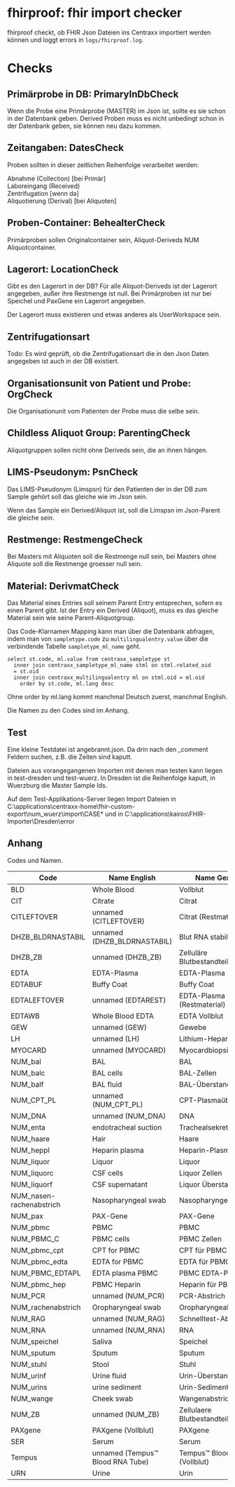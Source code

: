 # fhirproof: fhir import checker

fhirproof checkt, ob FHIR Json Dateien ins Centraxx importiert werden
können und loggt errors in `logs/fhirproof.log`.

# Checks

## Primärprobe in DB: PrimaryInDbCheck

Wenn die Probe eine Primärprobe (MASTER) im Json ist, sollte es sie
schon in der Datenbank geben. Derived Proben muss es nicht unbedingt
schon in der Datenbank geben, sie können neu dazu kommen.

## Zeitangaben: DatesCheck

Proben sollten in dieser zeitlichen Reihenfolge verarbeitet werden: 

Abnahme (Collection) [bei Primär]<br/>
Laboreingang (Received)  <br/>
Zentrifugation [wenn da] <br/>
Aliquotierung (Derival) [bei Aliquoten]   <br/>

## Proben-Container: BehealterCheck

Primärproben sollen Originalcontainer sein, Aliquot-Deriveds NUM
Aliquotcontainer.

## Lagerort: LocationCheck

Gibt es den Lagerort in der DB? Für alle Aliquot-Deriveds ist der
Lagerort angegeben, außer ihre Restmenge ist null. Bei Primärproben
ist nur bei Speichel und PaxGene ein Lagerort angegeben.

Der Lagerort muss existieren und etwas anderes als UserWorkspace sein.

## Zentrifugationsart

Todo: Es wird geprüft, ob die Zentrifugationsart die in den Json Daten
angegeben ist auch in der DB existiert.

## Organisationsunit von Patient und Probe: OrgCheck

Die Organisationunit vom Patienten der Probe muss die selbe sein.

## Childless Aliquot Group: ParentingCheck

Aliquotgruppen sollen nicht ohne Deriveds sein, die an ihnen hängen.

## LIMS-Pseudonym: PsnCheck

Das LIMS-Pseudonym (Limspsn) für den Patienten der in der DB zum
Sample gehört soll das gleiche wie im Json sein.

Wenn das Sample ein Derived/Aliquot ist, soll die Limspsn im
Json-Parent die gleiche sein.

## Restmenge: RestmengeCheck

Bei Masters mit Aliquoten soll die Restmenge null sein, bei Masters
ohne Aliquote soll die Restmenge groesser null sein.

## Material: DerivmatCheck

Das Material eines Entries soll seinem Parent Entry entsprechen,
sofern es einen Parent gibt. Ist der Entry ein Derived (Aliquot), muss
es das gleiche Material sein wie seine Parent-Aliquotgroup.

Das Code-Klarnamen Mapping kann man über die Datenbank abfragen,
indem man von `sampletype.code` zu `multilingualentry.value` über die
verbindende Tabelle `sampletype_ml_name` geht.

    select st.code, ml.value from centraxx_sampletype st
      inner join centraxx_sampletype_ml_name stml on stml.related_oid
      = st.oid
      inner join centraxx_multilingualentry ml on stml.oid = ml.oid
        order by st.code, ml.lang desc

Ohne order by ml.lang kommt manchmal Deutsch zuerst, manchmal English.

Die Namen zu den Codes sind im Anhang.

## Test

Eine kleine Testdatei ist angebrannt.json. Da drin nach den _comment
Feldern suchen, z.B. die Zeiten sind kaputt.

Dateien aus vorangegangenen Importen mit denen man testen kann liegen
in test-dresden und test-wuerz. In Dresden ist die Reihenfolge
kaputt, in Wuerzburg die Master Sample Ids.

Auf dem Test-Applikations-Server liegen Import Dateien in
C:\applications\centraxx-home\fhir-custom-export\num_wuerz\import\CASE*
 und in C:\applications\kairos\FHIR-Importer\Dresden\error

## Anhang

Codes und Namen. 

| Code | Name English | Name German |
| ---- | ---- | ---- |
| BLD | Whole Blood | Vollblut |
| CIT | Citrate | Citrat |
| CITLEFTOVER | unnamed (CITLEFTOVER) | Citrat (Restmaterial) |
| DHZB_BLDRNASTABIL | unnamed (DHZB_BLDRNASTABIL) | Blut RNA stabilisiert |
| DHZB_ZB | unnamed (DHZB_ZB) | Zelluläre Blutbestandteile |
| EDTA | EDTA-Plasma | EDTA-Plasma |
| EDTABUF | Buffy Coat | Buffy Coat |
| EDTALEFTOVER | unnamed (EDTAREST) | EDTA-Plasma (Restmaterial) |
| EDTAWB | Whole Blood EDTA | EDTA Vollblut |
| GEW | unnamed (GEW) | Gewebe |
| LH | unnamed (LH) | Lithium-Heparin |
| MYOCARD | unnamed (MYOCARD) | Myocardbiopsie |
| NUM_bal | BAL | BAL |
| NUM_balc | BAL cells | BAL-Zellen |
| NUM_balf | BAL fluid | BAL-Überstand |
| NUM_CPT_PL | unnamed (NUM_CPT_PL) | CPT-Plasmaüberstand |
| NUM_DNA | unnamed (NUM_DNA) | DNA |
| NUM_enta | endotracheal suction | Trachealsekret |
| NUM_haare | Hair | Haare |
| NUM_heppl | Heparin plasma | Heparin-Plasma |
| NUM_liquor | Liquor | Liquor |
| NUM_liquorc | CSF cells | Liquor Zellen |
| NUM_liquorf | CSF supernatant | Liquor Überstand |
| NUM_nasen-rachenabstrich | Nasopharyngeal swab | Nasopharyngealabstrich |
| NUM_pax | PAX-Gene | PAX-Gene |
| NUM_pbmc | PBMC | PBMC |
| NUM_PBMC_C | PBMC cells | PBMC Zellen |
| NUM_pbmc_cpt | CPT for PBMC | CPT für PBMC |
| NUM_pbmc_edta | EDTA for PBMC | EDTA für PBMC |
| NUM_PBMC_EDTAPL | EDTA plasma PBMC | PBMC EDTA-Plasma |
| NUM_pbmc_hep | PBMC Heparin | Heparin für PBMC |
| NUM_PCR | unnamed (NUM_PCR) | PCR-Abstrich |
| NUM_rachenabstrich | Oropharyngeal swab | Oropharyngealabstrich |
| NUM_RAG | unnamed (NUM_RAG) | Schnelltest-Abstrich |
| NUM_RNA | unnamed (NUM_RNA) | RNA |
| NUM_speichel | Saliva | Speichel |
| NUM_sputum | Sputum | Sputum |
| NUM_stuhl | Stool | Stuhl |
| NUM_urinf | Urine fluid | Urin-Überstand |
| NUM_urins | urine sediment | Urin-Sediment |
| NUM_wange | Cheek swab | Wangenabstrich |
| NUM_ZB | unnamed (NUM_ZB) | Zellulaere Blutbestandteile |
| PAXgene | PAXgene (Vollblut) | PAXgene |
| SER | Serum | Serum |
| Tempus | unnamed (Tempus™ Blood RNA Tube) | Tempus™ Blood RNA (Vollblut) |
| URN | Urine | Urin |
